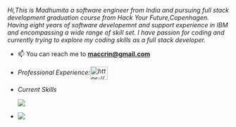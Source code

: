
<p align="left"><em>Hi,This is Madhumita a software engineer from India and pursuing full stack development graduation course from Hack Your Future,Copenhagen. Having eight years of  software developemnt and support experience in IBM and encompassing a wide range of skill set. I have passion for coding  and currently trying to explore my coding skills as a full stack developer.</em></p>

- 📫 You can reach me to **maccrin@gmail.com**

- <p align="left"><em>Professional Experience:<a href="https://www.linkedin.com/in/webdevelopmentmadhumita/" target="blank" target="blank"><img align="center" src="https://raw.githubusercontent.com/rahuldkjain/github-profile-readme-generator/master/src/images/icons/Social/linked-in-alt.svg" alt="https://www.linkedin.com/in/webdevelopmentmadhumita/" height="30" width="40" /></a>
</em></p>



 - <p align="left"><em>Current Skills</em></p>                                                     
   <p align="left">
   <a href="https://skillicons.dev">
   <img src="https://skillicons.dev/icons?i=js,react,nodejs,html,c,cpp,mysql,postman&theme=light&perline=4" />
  </a>

 - <a href="https://www.codewars.com/users/maccrin" target="_blank"><img align="left" src="https://www.codewars.com/users/maccrin/badges/small" />


